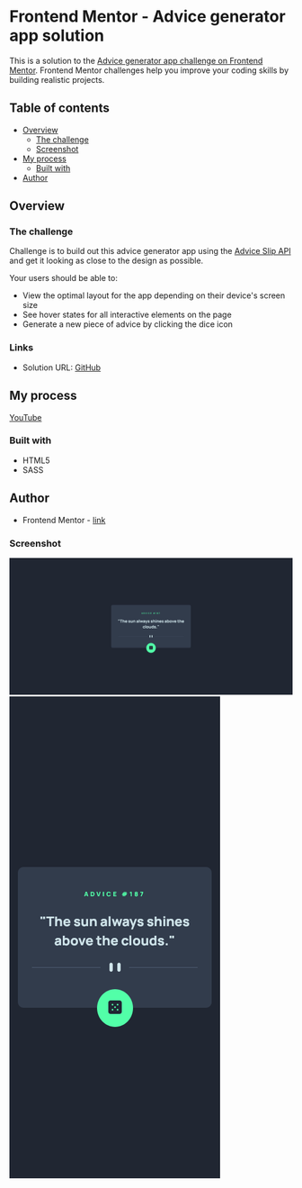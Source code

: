 # Frontend Mentor - Advice generator app solution

This is a solution to the [Advice generator app challenge on Frontend Mentor](https://www.frontendmentor.io/challenges/advice-generator-app-QdUG-13db). Frontend Mentor challenges help you improve your coding skills by building realistic projects.

## Table of contents

- [Overview](#overview)
  - [The challenge](#the-challenge)
  - [Screenshot](#screenshot)
- [My process](#my-process)
  - [Built with](#built-with)
- [Author](#author)

## Overview

### The challenge

Challenge is to build out this advice generator app using the [Advice Slip API](https://api.adviceslip.com) and get it looking as close to the design as possible.

Your users should be able to:

- View the optimal layout for the app depending on their device's screen size
- See hover states for all interactive elements on the page
- Generate a new piece of advice by clicking the dice icon

### Links

- Solution URL: [GitHub](https://github.com/sergii-moroz/advice-generator-app)

## My process

[YouTube]()

### Built with

- HTML5
- SASS

## Author

- Frontend Mentor - [link](https://www.frontendmentor.io/profile/sergii-moroz)

### Screenshot

![desktop](./desktop.png)
![mobile](./mobile.png)